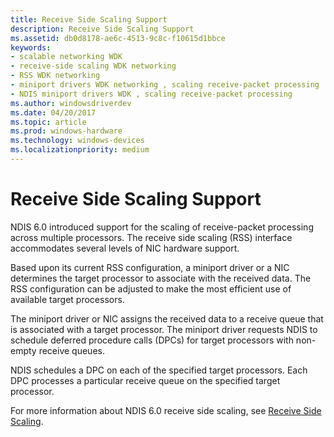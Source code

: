 ```yaml
---
title: Receive Side Scaling Support
description: Receive Side Scaling Support
ms.assetid: db0d8178-ae6c-4513-9c8c-f10615d1bbce
keywords:
- scalable networking WDK
- receive-side scaling WDK networking
- RSS WDK networking
- miniport drivers WDK networking , scaling receive-packet processing
- NDIS miniport drivers WDK , scaling receive-packet processing
ms.author: windowsdriverdev
ms.date: 04/20/2017
ms.topic: article
ms.prod: windows-hardware
ms.technology: windows-devices
ms.localizationpriority: medium
---
```


# Receive Side Scaling Support





NDIS 6.0 introduced support for the scaling of receive-packet processing across multiple processors. The receive side scaling (RSS) interface accommodates several levels of NIC hardware support.

Based upon its current RSS configuration, a miniport driver or a NIC determines the target processor to associate with the received data. The RSS configuration can be adjusted to make the most efficient use of available target processors.

The miniport driver or NIC assigns the received data to a receive queue that is associated with a target processor. The miniport driver requests NDIS to schedule deferred procedure calls (DPCs) for target processors with non-empty receive queues.

NDIS schedules a DPC on each of the specified target processors. Each DPC processes a particular receive queue on the specified target processor.

For more information about NDIS 6.0 receive side scaling, see [Receive Side Scaling](ndis-receive-side-scaling2.md).

 

 





